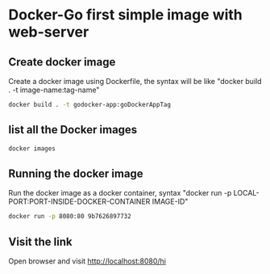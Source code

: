 # Docker-Go first simple image with web-server


## Create docker image 
Create a docker image using Dockerfile, the syntax will be like "docker build . -t image-name:tag-name"

```bash
docker build . -t godocker-app:goDockerAppTag
```

## list all the Docker images 
```bash
docker images
```
  

## Running the docker image 
Run the docker image as a docker container, syntax "docker run -p LOCAL-PORT:PORT-INSIDE-DOCKER-CONTAINER IMAGE-ID" 
```bash
docker run -p 8080:80 9b7626897732
```

## Visit the link 
Open browser and visit [http://localhost:8080/hi](http://localhost:8080/hi)